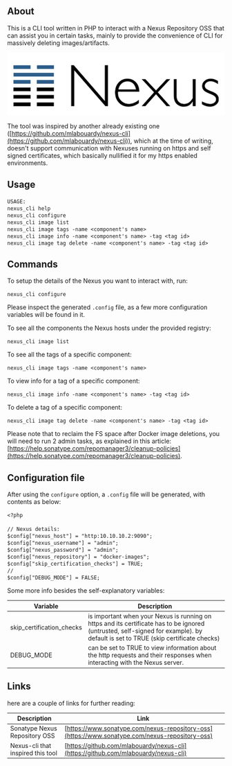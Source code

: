 ## About

This is a CLI tool written in PHP to interact with a Nexus Repository OSS that can assist you in certain tasks, mainly to provide the convenience of CLI for massively deleting images/artifacts.

![Sonatype logo](documentation/sonatype_logo.png)

The tool was inspired by another already existing one ([https://github.com/mlabouardy/nexus-cli](https://github.com/mlabouardy/nexus-cli)), which at the time of writing, doesn't support communication with Nexuses running on https and self signed certificates, which basically nullified it for my https enabled environments.


## Usage

```
USAGE: 
nexus_cli help 
nexus_cli configure 
nexus_cli image list 
nexus_cli image tags -name <component's name> 
nexus_cli image info -name <component's name> -tag <tag id> 
nexus_cli image tag delete -name <component's name> -tag <tag id> 
```


## Commands

To setup the details of the Nexus you want to interact with, run:
```
nexus_cli configure
```
Please inspect the generated `.config` file, as a few more configuration variables will be found in it.

To see all the components the Nexus hosts under the provided registry:
```
nexus_cli image list 
```

To see all the tags of a specific component:
```
nexus_cli image tags -name <component's name> 
```

To view info for a tag of a specific component:
```
nexus_cli image info -name <component's name> -tag <tag id> 
```

To delete a tag of a specific component:
```
nexus_cli image tag delete -name <component's name> -tag <tag id> 
```

Please note that to reclaim the FS space after Docker image deletions, you will need to run 2 admin tasks, as explained in this article: [https://help.sonatype.com/repomanager3/cleanup-policies](https://help.sonatype.com/repomanager3/cleanup-policies).


## Configuration file

After using the `configure` option, a `.config` file will be generated, with contents as below:

```
<?php

// Nexus details:
$config["nexus_host"] = "http:10.10.10.2:9090";
$config["nexus_username"] = "admin";
$config["nexus_password"] = "admin";
$config["nexus_repository"] = "docker-images";
$config["skip_certification_checks"] = TRUE;
// 
$config["DEBUG_MODE"] = FALSE;
```

Some more info besides the self-explanatory variables:

| Variable | Description |
| ----------------------- | ----------------------- |
| skip_certification_checks | is important when your Nexus is running on https and its certificate has to be ignored (untrusted, self-signed for example). by default is set to TRUE (skip certificate checks) |
| DEBUG_MODE |  can be set to TRUE to view information about the http requests and their responses when interacting with the Nexus server. |


## Links

here are a couple of links for further reading:

| Description | Link |
| ----------------------- | ----------------------- |
| Sonatype Nexus Repository OSS | [https://www.sonatype.com/nexus-repository-oss](https://www.sonatype.com/nexus-repository-oss) |
| Nexus-cli that inspired this tool | [https://github.com/mlabouardy/nexus-cli](https://github.com/mlabouardy/nexus-cli) |

